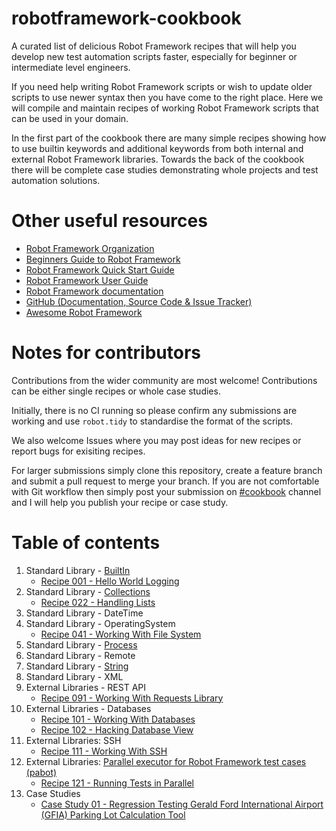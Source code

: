# robotframework-cookbook
A curated list of delicious Robot Framework recipes that will help you develop new test automation scripts faster, especially for beginner or intermediate level engineers.

If you need help writing Robot Framework scripts or wish to update older scripts to use newer syntax then you have come to the right place.  Here we will compile and maintain recipes of working Robot Framework scripts that can be used in your domain.

In the first part of the cookbook there are many simple recipes showing how to use builtin keywords and additional keywords from both internal and external Robot Framework libraries.  Towards the back of the cookbook there will be complete case studies demonstrating whole projects and test automation solutions.

# Other useful resources
* [Robot Framework Organization](https://robotframework.org/)
* [Beginners Guide to Robot Framework](https://github.com/robotframework/BeginnersGuide)
* [Robot Framework Quick Start Guide](https://github.com/robotframework/QuickStartGuide/blob/master/QuickStart.rst)
* [Robot Framework User Guide](https://robotframework.org/robotframework/latest/RobotFrameworkUserGuide.html)
* [Robot Framework documentation](https://robotframework.org/robotframework/)
* [GitHub (Documentation, Source Code & Issue Tracker)](https://github.com/robotframework/robotframework)
* [Awesome Robot Framework](https://github.com/fkromer/awesome-robotframework)

# Notes for contributors
Contributions from the wider community are most welcome!  Contributions can be either single recipes or whole case studies.

Initially, there is no CI running so please confirm any submissions are working and use `robot.tidy` to standardise the format of the scripts.

We also welcome Issues where you may post ideas for new recipes or report bugs for exisiting recipes.

For larger submissions simply clone this repository, create a feature branch and submit a pull request to merge your branch.  If you are not comfortable with Git workflow then simply post your submission on [#cookbook](https://app.slack.com/client/T07PJQ9S7/CU5RQ87K3/thread/C3C28F9DF-1582792104.080900) channel and I will help you publish your recipe or case study.

# Table of contents
1. Standard Library - [BuiltIn](https://robotframework.org/robotframework/latest/libraries/BuiltIn.html)
   * [Recipe 001 - Hello World Logging](src/section_01/recipe001_hello_world_logging.robot)
1. Standard Library - [Collections](https://robotframework.org/robotframework/latest/libraries/Collections.html)
   * [Recipe 022 - Handling Lists](src/section_02/recipe022_handling_lists.robot)
1. Standard Library - DateTime
1. Standard Library - OperatingSystem
   * [Recipe 041 - Working With File System](src/section_04/recipe041_working_with_file_system.robot)
1. Standard Library - [Process](https://robotframework.org/robotframework/latest/libraries/Process.html)
1. Standard Library - Remote
1. Standard Library - [String](https://robotframework.org/robotframework/latest/libraries/String.html)
1. Standard Library - XML
1. External Libraries - REST API
   * [Recipe 091 - Working With Requests Library](src/section_09/recipe091_working_with_requests_library.robot)
1. External Libraries - Databases
   * [Recipe 101 - Working With Databases](src/section_10/recipe101_working_with_databases.robot)
   * [Recipe 102 - Hacking Database View](src/section_10/recipe102_breaking_database_view.robot)
1. External Libraries: SSH
   * [Recipe 111 - Working With SSH](src/section_11/recipe111_working_with_ssh_library.robot)
1. External Libraries: [Parallel executor for Robot Framework test cases (pabot)](https://github.com/mkorpela/pabot)
   * [Recipe 121 - Running Tests in Parallel](src/section_12/recipe121_running_tests_in_parallel.robot)
1. Case Studies
   * [Case Study 01 - Regression Testing Gerald Ford International Airport (GFIA) Parking Lot Calculation Tool](https://github.com/adrianyorke/robotframework-cookbook/blob/master/src/section_99/casestudy01_README.md)
